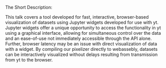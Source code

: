 The Short Description:

This talk covers a tool developed for fast, interactive, browser-based
visualization of datasets using Jupyter widgets developed for use with yt. 
Jupyter widgets offer a unique opportunity to access the functionality in yt 
using a graphical interface, 
allowing for simultaneous control over the data and an 
ease-of-use not immediately accessible through the API
alone. Further, browser latency may be an issue with direct
visualization of data with a widget. By compiling our
pixelizer directly to webassebly, datasets can be interactively visualized
without delays resulting from transmission from yt to the browser.
